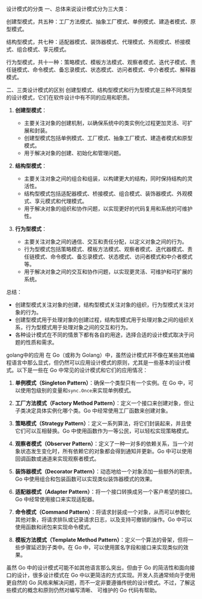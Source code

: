 设计模式的分类
一、总体来说设计模式分为三大类：

创建型模式，共五种：工厂方法模式、抽象工厂模式、单例模式、建造者模式、原型模式。

结构型模式，共七种：适配器模式、装饰器模式、代理模式、外观模式、桥接模式、组合模式、享元模式。

行为型模式，共十一种：策略模式、模板方法模式、观察者模式、迭代子模式、责任链模式、命令模式、备忘录模式、状态模式、访问者模式、中介者模式、解释器模式。

二、三类设计模式的区别
创建型模式、结构型模式和行为型模式是三种不同类型的设计模式，它们在软件设计中有不同的应用和职责。

1. **创建型模式**：
   - 主要关注对象的创建机制，以确保系统中的类实例化过程更加灵活、可扩展和封装。
   - 创建型模式包括单例模式、工厂模式、抽象工厂模式、建造者模式和原型模式。
   - 用于解决对象的创建、初始化和管理问题。

2. **结构型模式**：
   - 主要关注对象之间的组合和组装，以构建更大的结构，同时保持结构的灵活性。
   - 结构型模式包括适配器模式、桥接模式、组合模式、装饰器模式、外观模式、享元模式和代理模式。
   - 用于解决对象的组织和协作问题，以实现更好的代码复用和系统的可维护性。

3. **行为型模式**：
   - 主要关注对象之间的通信、交互和责任分配，以定义对象之间的行为。
   - 行为型模式包括策略模式、模板方法模式、观察者模式、迭代器模式、责任链模式、命令模式、备忘录模式、状态模式、访问者模式和中介者模式等。
   - 用于解决对象之间的交互和协作问题，以实现更灵活、可维护和可扩展的系统。

总结：
- 创建型模式关注对象的创建，结构型模式关注对象的组织，行为型模式关注对象的行为。
- 创建型模式用于处理对象的创建过程，结构型模式用于处理对象之间的组织关系，行为型模式用于处理对象之间的交互和行为。
- 各种设计模式在不同的情景下都有各自的用途，选择合适的设计模式取决于问题的性质和需求。



golang中的应用
在 Go（或称为 Golang）中，虽然设计模式并不像在某些其他编程语言中那么显式，但仍然可以应用设计模式的原则，尤其是一些基本的设计模式。以下是一些在 Go 中常见的设计模式和它们的应用情况：

1. **单例模式（Singleton Pattern）**：确保一个类型只有一个实例。在 Go 中，可以使用包级别的变量和`sync.Once`来实现单例模式。

2. **工厂方法模式（Factory Method Pattern）**：定义一个接口来创建对象，但让子类决定具体实例化哪个类。Go 中经常使用工厂函数来创建对象。

3. **策略模式（Strategy Pattern）**：定义一系列算法，将它们封装起来，并且使它们可以互相替换。Go 中使用函数作为一等公民，可以轻松实现策略模式。

4. **观察者模式（Observer Pattern）**：定义了一种一对多的依赖关系，当一个对象状态发生变化时，所有依赖它的对象都会得到通知并更新。Go 中可以使用回调函数或通道来实现观察者模式。

5. **装饰器模式（Decorator Pattern）**：动态地给一个对象添加一些额外的职责。Go 中使用组合和包装函数可以实现类似装饰器模式的效果。

6. **适配器模式（Adapter Pattern）**：将一个接口转换成另一个客户希望的接口。Go 中经常使用接口来实现适配器。

7. **命令模式（Command Pattern）**：将请求封装成一个对象，从而可以参数化其他对象，将请求排队或记录请求日志，以及支持可撤销的操作。Go 中可以使用函数和闭包来实现命令模式。

8. **模板方法模式（Template Method Pattern）**：定义一个算法的骨架，但将一些步骤延迟到子类中。在 Go 中，可以使用匿名字段和接口来实现类似的效果。

虽然 Go 中的设计模式可能不如其他语言那么突出，但由于 Go 的简洁性和面向接口的设计，很多设计模式在 Go 中以更简洁的方式实现。开发人员通常倾向于使用更自然的 Go 风格来解决问题，而不一定非要遵循传统的设计模式。不过，了解这些模式的概念和原则仍然对编写清晰、
可维护的 Go 代码有帮助。